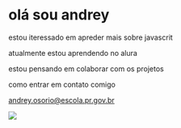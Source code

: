 # olá sou andrey
estou iteressado em apreder mais sobre javascrit

atualmente estou aprendendo no alura 

estou pensando em colaborar com os projetos 

como entrar em contato comigo
 
andrey.osorio@escola.pr.gov.br

![](https://media1.tenor.com/m/PlT4DtiUuvYAAAAC/i-get-the-job-done-cat.gif)

